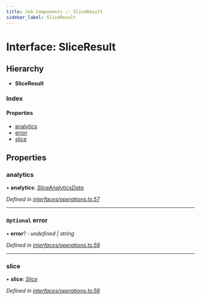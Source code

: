 ```yaml
---
title: Job Components :: SliceResult
sidebar_label: SliceResult
---
```


# Interface: SliceResult

## Hierarchy

* **SliceResult**

### Index

#### Properties

* [analytics](sliceresult.md#analytics)
* [error](sliceresult.md#optional-error)
* [slice](sliceresult.md#slice)

## Properties

###  analytics

• **analytics**: *[SliceAnalyticsData](sliceanalyticsdata.md)*

*Defined in [interfaces/operations.ts:57](https://github.com/terascope/teraslice/blob/7cdb60b1/packages/job-components/src/interfaces/operations.ts#L57)*

___

### `Optional` error

• **error**? : *undefined | string*

*Defined in [interfaces/operations.ts:58](https://github.com/terascope/teraslice/blob/7cdb60b1/packages/job-components/src/interfaces/operations.ts#L58)*

___

###  slice

• **slice**: *[Slice](slice.md)*

*Defined in [interfaces/operations.ts:56](https://github.com/terascope/teraslice/blob/7cdb60b1/packages/job-components/src/interfaces/operations.ts#L56)*
